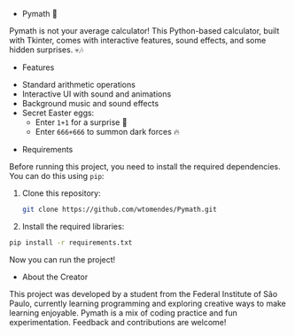 * Pymath 🎲

Pymath is not your average calculator! This Python-based calculator, built with Tkinter, comes with interactive features, sound effects, and some hidden surprises. 💀🎶 
* Features 
- Standard arithmetic operations
- Interactive UI with sound and animations
- Background music and sound effects
- Secret Easter eggs:
  - Enter `1+1` for a surprise 🎵
  - Enter `666+666` to summon dark forces 🔥

* Requirements

Before running this project, you need to install the required dependencies. You can do this using `pip`:

1. Clone this repository:
    ```bash
    git clone https://github.com/wtomendes/Pymath.git

    ```
 2. Install the required libraries:
 ```bash
pip install -r requirements.txt

````   
Now you can run the project!

* About the Creator

This project was developed by a student from the Federal Institute of São Paulo, currently learning programming and exploring creative ways to make learning enjoyable. Pymath is a mix of coding practice and fun experimentation. Feedback and contributions are welcome!

